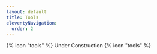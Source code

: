 ```yaml
---
layout: default
title: Tools
eleventyNavigation:
  order: 2
---
```


{% icon "tools" %} Under Construction {% icon "tools" %}